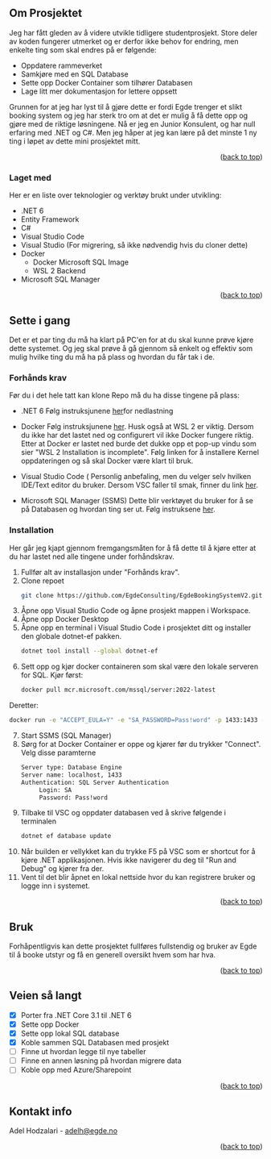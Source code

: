 
<a name="readme-top"></a>

<!-- ABOUT THE PROJECT -->
## Om Prosjektet

Jeg har fått gleden av å videre utvikle tidligere studentprosjekt. Store deler av koden fungerer utmerket og er derfor ikke behov for endring, men enkelte ting som skal endres på er følgende:
- Oppdatere rammeverket
- Samkjøre med en SQL Database
- Sette opp Docker Container som tilhører Databasen
- Lage litt mer dokumentasjon for lettere oppsett

Grunnen for at jeg har lyst til å gjøre dette er fordi Egde trenger et slikt booking system og jeg har sterk tro om at det er mulig å få dette opp og gjøre med de riktige løsningene. Nå er jeg en Junior Konsulent, og har null erfaring med .NET og C#. Men jeg håper at jeg kan lære på det minste 1 ny ting i løpet av dette mini prosjektet mitt.

<p align="right">(<a href="#readme-top">back to top</a>)</p>



### Laget med

Her er en liste over teknologier og verktøy brukt under utvikling:

* .NET 6
* Entity Framework
* C#
* Visual Studio Code
* Visual Studio (For migrering, så ikke nødvendig hvis du cloner dette)
* Docker
    * Docker Microsoft SQL Image
    * WSL 2 Backend
* Microsoft SQL Manager 

<p align="right">(<a href="#readme-top">back to top</a>)</p>



<!-- GETTING STARTED -->
## Sette i gang

Det er et par ting du må ha klart på PC'en for at du skal kunne prøve kjøre dette systemet. Og jeg skal prøve å gå gjennom så enkelt og effektiv som mulig hvilke ting du må ha på plass og hvordan du får tak i de.

### Forhånds krav

Før du i det hele tatt kan klone Repo må du ha disse tingene på plass:

* .NET 6
Følg instruksjunene [her](https://dotnet.microsoft.com/en-us/download/dotnet)for nedlastning

* Docker
Følg instruksjunene [her](https://docs.docker.com/desktop/install/windows-install/). Husk også at WSL 2 er viktig. Dersom du ikke har det lastet ned og configurert vil ikke Docker fungere riktig. Etter at Docker er lastet ned burde det dukke opp et pop-up vindu som sier "WSL 2 Installation is incomplete". Følg linken for å installere Kernel oppdateringen og så skal Docker være klart til bruk.

* Visual Studio Code (
Personlig anbefaling, men du velger selv hvilken IDE/Text editor du bruker. Dersom VSC faller til smak, finner du link [her](https://code.visualstudio.com/download). 

* Microsoft SQL Manager (SSMS)
Dette blir verktøyet du bruker for å se på Databasen og hvordan ting ser ut. Følg instruksene [her](https://docs.microsoft.com/en-us/sql/ssms/download-sql-server-management-studio-ssms?view=sql-server-ver16).

### Installation

Her går jeg kjapt gjennom fremgangsmåten for å få dette til å kjøre etter at du har lastet ned alle tingene under forhåndskrav.

1. Fullfør alt av installasjon under "Forhånds krav".
2. Clone repoet
   ```sh
   git clone https://github.com/EgdeConsulting/EgdeBookingSystemV2.git
   ```
3. Åpne opp Visual Studio Code og åpne prosjekt mappen i Workspace.
4. Åpne opp Docker Desktop
5. Åpne opp en terminal i Visual Studio Code i prosjektet ditt og installer den globale dotnet-ef pakken.
   ```sh
   dotnet tool install --global dotnet-ef
   ```
6. Sett opp og kjør docker containeren som skal være den lokale serveren for SQL.
Kjør først:
   ```sh
   docker pull mcr.microsoft.com/mssql/server:2022-latest
   ```
Deretter:
   ```sh
   docker run -e "ACCEPT_EULA=Y" -e "SA_PASSWORD=Pass!word" -p 1433:1433 -d --name sqlserverdb -h localhost  mcr.microsoft.com/mssql/server:2022-latest
   ```
7. Start SSMS (SQL Manager)
8. Sørg for at Docker Container er oppe og kjører før du trykker "Connect". Velg disse paramterne
   ```sh
   Server type: Database Engine
   Server name: localhost, 1433
   Authentication: SQL Server Authentication
        Login: SA
        Password: Pass!word
   ```
9. Tilbake til VSC og oppdater databasen ved å skrive følgende i terminalen
   ```sh
   dotnet ef database update
   ```
10. Når builden er vellykket kan du trykke F5 på VSC som er shortcut for å kjøre .NET applikasjonen. Hvis ikke navigerer du deg til "Run and Debug" og kjører fra der.
11. Vent til det blir åpnet en lokal nettside hvor du kan registrere bruker og logge inn i systemet.


<p align="right">(<a href="#readme-top">back to top</a>)</p>



<!-- USAGE EXAMPLES -->
## Bruk

Forhåpentligvis kan dette prosjektet fullføres fullstendig og bruker av Egde til å booke utstyr og få en generell oversikt hvem som har hva.

<p align="right">(<a href="#readme-top">back to top</a>)</p>



<!-- ROADMAP -->
## Veien så langt

- [x] Porter fra .NET Core 3.1 til .NET 6
- [x] Sette opp Docker
- [x] Sette opp lokal SQL database
- [x] Koble sammen SQL Databasen med prosjekt
- [ ] Finne ut hvordan legge til nye tabeller
- [ ] Finne en annen løsning på hvordan migrere data
- [ ] Koble opp med Azure/Sharepoint

<p align="right">(<a href="#readme-top">back to top</a>)</p>

<!-- CONTACT -->
## Kontakt info

Adel Hodzalari - adelh@egde.no

<p align="right">(<a href="#readme-top">back to top</a>)</p>



